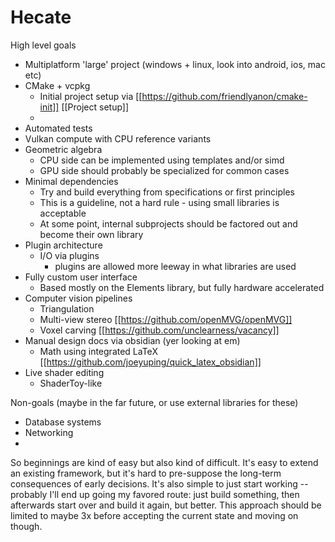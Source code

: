 # Hecate
High level goals
- Multiplatform 'large' project (windows + linux, look into android, ios, mac etc)
- CMake + vcpkg
	- Initial project setup via [[https://github.com/friendlyanon/cmake-init]] [[Project setup]]
	- 
- Automated tests
- Vulkan compute with CPU reference variants
- Geometric algebra
	- CPU side can be implemented using templates and/or simd
	- GPU side should probably be specialized for common cases
- Minimal dependencies
	- Try and build everything from specifications or first principles
	- This is a guideline, not a hard rule - using small libraries is acceptable
	- At some point, internal subprojects should be factored out and become their own library
- Plugin architecture
	- I/O via plugins
		- plugins are allowed more leeway in what libraries are used
- Fully custom user interface
	- Based mostly on the Elements library, but fully hardware accelerated
- Computer vision pipelines
	- Triangulation
	- Multi-view stereo [[https://github.com/openMVG/openMVG]]
	- Voxel carving [[https://github.com/unclearness/vacancy]]
- Manual design docs via obsidian (yer looking at em)
	- Math using integrated LaTeX [[https://github.com/joeyuping/quick_latex_obsidian]]
- Live shader editing
	- ShaderToy-like

Non-goals (maybe in the far future, or use external libraries for these)
- Database systems
- Networking
- 

So beginnings are kind of easy but also kind of difficult. It's easy to extend an existing framework, but it's hard to pre-suppose the long-term consequences of early decisions. It's also simple to just start working -- probably I'll end up going my favored route: just build something, then afterwards start over and build it again, but better. This approach should be limited to maybe 3x before accepting the current state and moving on though.

